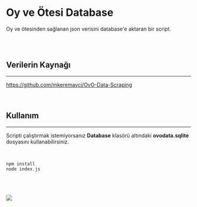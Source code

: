 # Oy ve Ötesi Database

Oy ve ötesinden sağlanan json verisini database'e aktaran bir script.

<br><br>

## Verilerin Kaynağı

<hr>

https://github.com/mkeremavci/OvO-Data-Scraping
<br><br><br>

## Kullanım

<hr>

Scripti çalıştırmak istemiyorsanız **Database** klasörü altındaki **ovodata.sqlite** dosyasını kullanabilirsiniz.

<br>

```bash
npm install
node index.js
```

<br><br>

![](https://pbs.twimg.com/media/FwYi_vIWAAI6tm6?format=jpg&name=large)
